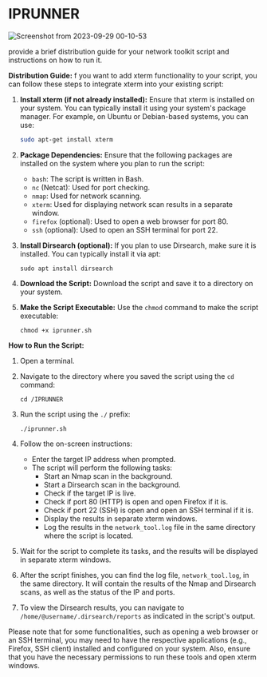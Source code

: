# IPRUNNER

![Screenshot from 2023-09-29 00-10-53](https://github.com/strangedreamer4/IPRUNNER/assets/82073583/a45c488e-3775-4d84-b7e1-03cd8229defe)

   provide a brief distribution guide for your network toolkit script and instructions on how to run it.

**Distribution Guide:**
f you want to add xterm functionality to your script, you can follow these steps to integrate xterm into your existing script:

1. **Install xterm (if not already installed):**
   Ensure that xterm is installed on your system. You can typically install it using your system's package manager. For example, on Ubuntu or Debian-based systems, you can use:

   ```bash
   sudo apt-get install xterm
   ```

2. **Package Dependencies:**
   Ensure that the following packages are installed on the system where you plan to run the script:
   - `bash`: The script is written in Bash.
   - `nc` (Netcat): Used for port checking.
   - `nmap`: Used for network scanning.
   - `xterm`: Used for displaying network scan results in a separate window.
   - `firefox` (optional): Used to open a web browser for port 80.
   - `ssh` (optional): Used to open an SSH terminal for port 22.

3. **Install Dirsearch (optional):**
   If you plan to use Dirsearch, make sure it is installed. You can typically install it via apt:
   ```
   sudo apt install dirsearch
   ```

4. **Download the Script:**
   Download the script and save it to a directory on your system.

5. **Make the Script Executable:**
   Use the `chmod` command to make the script executable:
   ```
   chmod +x iprunner.sh
   ```

**How to Run the Script:**

1. Open a terminal.

2. Navigate to the directory where you saved the script using the `cd` command:
   ```
   cd /IPRUNNER
   ```

3. Run the script using the `./` prefix:
   ```
   ./iprunner.sh
   ```

4. Follow the on-screen instructions:
   - Enter the target IP address when prompted.
   - The script will perform the following tasks:
     - Start an Nmap scan in the background.
     - Start a Dirsearch scan in the background.
     - Check if the target IP is live.
     - Check if port 80 (HTTP) is open and open Firefox if it is.
     - Check if port 22 (SSH) is open and open an SSH terminal if it is.
     - Display the results in separate xterm windows.
     - Log the results in the `network_tool.log` file in the same directory where the script is located.

5. Wait for the script to complete its tasks, and the results will be displayed in separate xterm windows.

6. After the script finishes, you can find the log file, `network_tool.log`, in the same directory. It will contain the results of the Nmap and Dirsearch scans, as well as the status of the IP and ports.

7. To view the Dirsearch results, you can navigate to `/home/@username/.dirsearch/reports` as indicated in the script's output.

Please note that for some functionalities, such as opening a web browser or an SSH terminal, you may need to have the respective applications (e.g., Firefox, SSH client) installed and configured on your system. Also, ensure that you have the necessary permissions to run these tools and open xterm windows.


